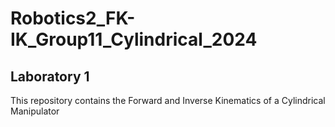 # Robotics2_FK-IK_Group11_Cylindrical_2024
## Laboratory 1

This repository contains the Forward and Inverse Kinematics of a Cylindrical Manipulator
